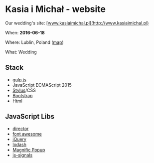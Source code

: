 # Kasia i Michał - website

Our wedding's site: [www.kasiaimichal.pl](http://www.kasiaimichal.pl)

When: **2016-06-18**

Where: Lublin, Poland ([map](https://goo.gl/maps/C9yhFFSs8Sy))

What: Wedding

## Stack

* [gulp.js](http://gulpjs.com/)
* JavaScript ECMAScript 2015
* [Stylus](http://stylus-lang.com/)/CSS
* [Bootstrap](http://getbootstrap.com/)
* Html

## JavaScript Libs

* [director](https://github.com/flatiron/director)
* [font awesome](https://fortawesome.github.io/Font-Awesome/)
* [jQuery](https://jquery.com/)
* [lodash](https://lodash.com/)
* [Magnific Popup](http://dimsemenov.com/plugins/magnific-popup/)
* [js-signals](http://millermedeiros.github.io/js-signals/)